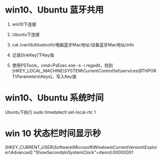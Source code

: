 # win10、Ubuntu 蓝牙共用

1. win10下连接

2. Ubuntu下连接

3. cat /var/lib/bluetooth/电脑蓝牙Mac地址/设备蓝牙Mac地址/info

4. 记录[linkKey]下Key值

5. 使用PSTools，cmd=PsExec.exe -s -i regedit，找到[HKEY_LOCAL_MACHINE\SYSTEM\CurrentControlSet\services\BTHPORT\Parameters\Keys\]，写入Key值

# win10、Ubuntu 系统时间

Ubuntu下执行 sudo timedatectl set-local-rtc 1

# win 10 状态栏时间显示秒

[HKEY_CURRENT_USER\Software\Microsoft\Windows\CurrentVersion\Explorer\Advanced]
"ShowSecondsInSystemClock"=dword:00000001

